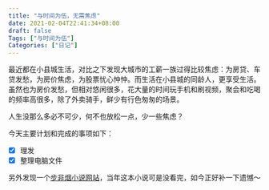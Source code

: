 ```yaml
---
title: "与时间为伍，无需焦虑"
date: 2021-02-04T22:41:34+08:00
draft: false
Tags: ["与时间为伍"]
Categories: ["日记"]
---
```


最近都在小县城生活，对比之下发现大城市的工薪一族过得比较焦虑：为房贷、车贷发愁，为房价焦虑，为股票忧心忡忡。而生活在小县城的同龄人，更享受生活。虽然也为房价发愁，但相对悠闲很多，花大量的时间玩手机和刷视频，聚会和吃喝的频率高很多，除了外卖骑手，鲜少有行色匆匆的场景。

人生没那么多必不可少，何不也放松一点，少一些焦虑？

今天主要计划和完成的事项如下：

- [x] 理发
- [x] 整理电脑文件

另外发现一个[步非烟小说网站](http://www.bufeiyan.cn/)，当年这本小说可是没看完，如今正好补一下遗憾～